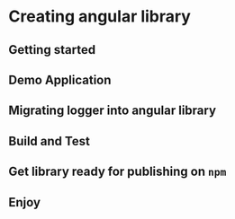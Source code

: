 # Creating angular library


## Getting started


## Demo Application


## Migrating logger into angular library


## Build and Test



## Get library ready for publishing on  `npm`


## Enjoy
